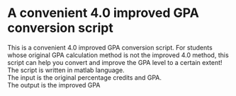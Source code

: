 # A convenient 4.0 improved GPA conversion script
This is a convenient 4.0 improved GPA conversion script. For students whose original GPA calculation method is not the improved 4.0 method, this script can help you convert and improve the GPA level to a certain extent!
The script is written in matlab language.  
The input is the original percentage credits and GPA.  
The output is the improved GPA
